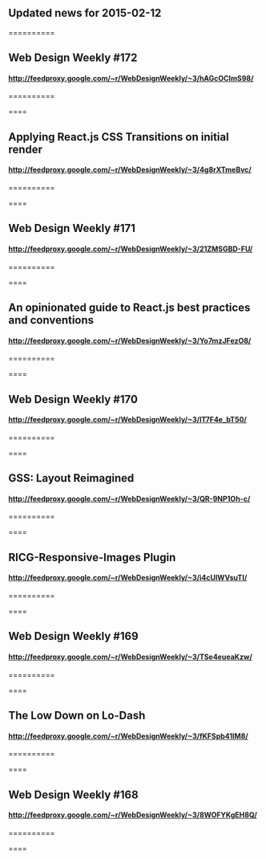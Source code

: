 ## Updated news for 2015-02-12 

==========
## Web Design Weekly #172
#### http://feedproxy.google.com/~r/WebDesignWeekly/~3/hAGcOCImS98/

==========

====
## Applying React.js CSS Transitions on initial render
#### http://feedproxy.google.com/~r/WebDesignWeekly/~3/4g8rXTmeBvc/

==========

====
## Web Design Weekly #171
#### http://feedproxy.google.com/~r/WebDesignWeekly/~3/21ZMSGBD-FU/

==========

====
## An opinionated guide to React.js best practices and conventions
#### http://feedproxy.google.com/~r/WebDesignWeekly/~3/Yo7mzJFezO8/

==========

====
## Web Design Weekly #170
#### http://feedproxy.google.com/~r/WebDesignWeekly/~3/IT7F4e_bT50/

==========

====
## GSS: Layout Reimagined
#### http://feedproxy.google.com/~r/WebDesignWeekly/~3/QR-9NP1Oh-c/

==========

====
## RICG-Responsive-Images Plugin
#### http://feedproxy.google.com/~r/WebDesignWeekly/~3/i4cUIWVsuTI/

==========

====
## Web Design Weekly #169
#### http://feedproxy.google.com/~r/WebDesignWeekly/~3/TSe4eueaKzw/

==========

====
## The Low Down on Lo-Dash
#### http://feedproxy.google.com/~r/WebDesignWeekly/~3/fKFSpb41IM8/

==========

====
## Web Design Weekly #168
#### http://feedproxy.google.com/~r/WebDesignWeekly/~3/8WOFYKgEH8Q/

==========

====
